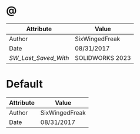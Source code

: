 # @
| Attribute | Value |
| ---  | ---     |
| Author | SixWingedFreak |
| Date | 08/31/2017 |
| _SW_Last_Saved_With_ | SOLIDWORKS 2023 |
# Default
| Attribute | Value |
| ---  | ---     |
| Author | SixWingedFreak |
| Date | 08/31/2017 |
